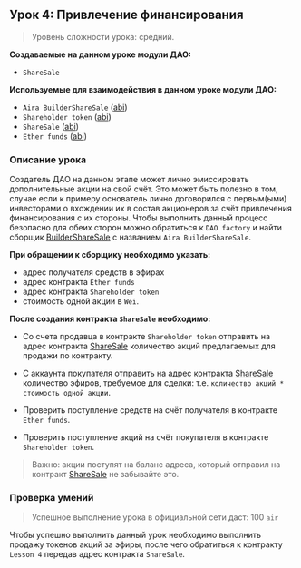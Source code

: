 ## Урок 4: Привлечение финансирования

> Уровень сложности урока: средний.

**Создаваемые на данном уроке модули ДАО:**

- `ShareSale`

**Используемые для взаимодействия в данном уроке модули ДАО:**

- `Aira BuilderShareSale` ([abi](https://raw.githubusercontent.com/airalab/core/master/abi/builder/BuilderShareSale.json))
- `Shareholder token` ([abi](https://raw.githubusercontent.com/airalab/core/master/abi/modules/TokenEmission.json))
- `ShareSale` ([abi](https://raw.githubusercontent.com/airalab/core/master/abi/modules/ShareSale.json))
- `Ether funds` ([abi](https://raw.githubusercontent.com/airalab/core/master/abi/modules/TokenEther.json))

### Описание урока

Создатель ДАО на данном этапе может лично эмиссировать дополнительные акции на свой счёт. Это может быть полезно в том, случае если к примеру основатель лично договорился с первым(ыми) инвесторами о вхождении их в состав акционеров за счёт привлечения финансирования с их стороны. Чтобы выполнить данный процесс безопасно для обеих сторон можно обратиться к `DAO factory` и найти сборщик [BuilderShareSale](https://github.com/airalab/core/wiki/API-Reference#buildersharesale) с названием `Aira BuilderShareSale`. 

**При обращении к сборщику необходимо указать:**

- адрес получателя средств в эфирах
- адрес контракта `Ether funds`
- адрес контракта `Shareholder token`
- стоимость одной акции в `Wei`.

**После создания контракта `ShareSale` необходимо:**

- Со счета продавца в контракте `Shareholder token` отправить на адрес контракта [ShareSale](https://github.com/airalab/core/wiki/API-Reference#sharesale) количество акций предлагаемых для продажи по контракту.

- С аккаунта покупателя отправить на адрес контракта [ShareSale](https://github.com/airalab/core/wiki/API-Reference#sharesale) количество эфиров, требуемое для сделки: т.е. `количество акций * стоимость одной акции`.
- Проверить поступление средств на счёт получателя в контракте `Ether funds`.
- Проверить поступление акций на счёт покупателя в контракте `Shareholder token`.

> Важно: акции поступят на баланс адреса, который отправил на контракт [ShareSale](https://github.com/airalab/core/wiki/API-Reference#sharesale) не забывайте это.

### Проверка умений

> Успешное выполнение урока в официальной сети даст: 100 `air`

Чтобы успешно выполнить данный урок необходимо выполнить продажу токенов акций за эфиры, после чего обратиться к контракту `Lesson 4` передав адрес контракта `ShareSale`.
